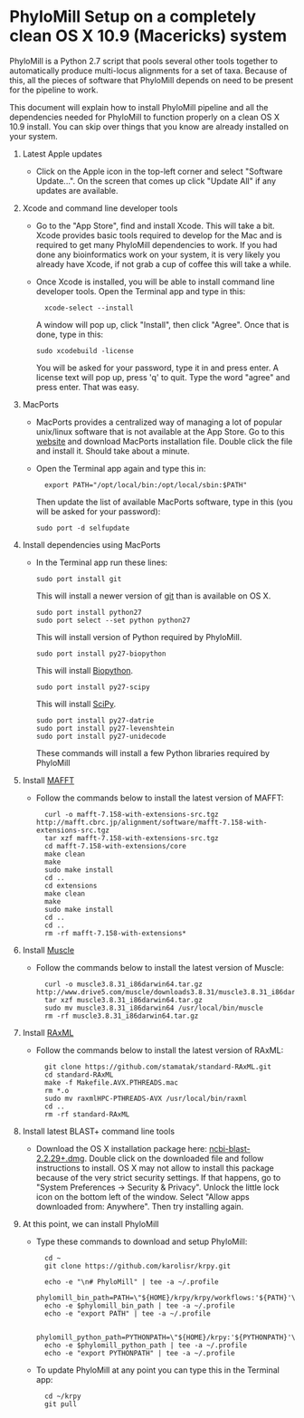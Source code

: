 # PhyloMill Setup on a completely clean OS X 10.9 (Macericks) system

PhyloMill is a Python 2.7 script that pools several other tools together to automatically produce multi-locus alignments for a set of taxa. Because of this, all the pieces of software that PhyloMill depends on need to be present for the pipeline to work.

This document will explain how to install PhyloMill pipeline and all the dependencies needed for PhyloMill to function properly on a clean OS X 10.9 install. You can skip over things that you know are already installed on your system.

1. Latest Apple updates
  
    * Click on the Apple icon in the top-left corner and select "Software Update...". On the screen that comes up click "Update All" if any updates are available.

2. Xcode and command line developer tools

    * Go to the "App Store", find and install Xcode. This will take a bit. Xcode provides basic tools required to develop for the Mac and is required to get many PhyloMill dependencies to work. If you had done any bioinformatics work on your system, it is very likely you already have Xcode, if not grab a cup of coffee this will take a while.
    * Once Xcode is installed, you will be able to install command line developer tools. Open the Terminal app and type in this:
    
      	    xcode-select --install
    
      A window will pop up, click "Install", then click "Agree". Once that is done, type in this:
      
      	  sudo xcodebuild -license
      
      You will be asked for your password, type it in and press enter. A license text will pop up, press 'q' to quit. Type the word "agree" and press enter. That was easy.
      
3. MacPorts

    * MacPorts provides a centralized way of managing a lot of popular unix/linux software that is not available at the App Store. Go to this [website](https://www.macports.org/install.php) and download MacPorts installation file. Double click the file and install it. Should take about a minute.
    
    * Open the Terminal app again and type this in:
    
      	    export PATH="/opt/local/bin:/opt/local/sbin:$PATH"
      
      Then update the list of available MacPorts software, type in this (you will be asked for your password):
      
      	  sudo port -d selfupdate
      
4. Install dependencies using MacPorts

    * In the Terminal app run these lines:
    
          sudo port install git
      
      This will install a newer version of [git](http://git-scm.com) than is available on OS X.
      
          sudo port install python27
          sudo port select --set python python27
      
      This will install version of Python required by PhyloMill.
      
          sudo port install py27-biopython
      
      This will install [Biopython](http://biopython.org).
      
          sudo port install py27-scipy
      
      This will install [SciPy](http://www.scipy.org).
      
          sudo port install py27-datrie
          sudo port install py27-levenshtein
          sudo port install py27-unidecode
      
      These commands will install a few Python libraries required by PhyloMill
      
5. Install [MAFFT](http://mafft.cbrc.jp/alignment/software)

    * Follow the commands below to install the latest version of MAFFT:
       
            curl -o mafft-7.158-with-extensions-src.tgz http://mafft.cbrc.jp/alignment/software/mafft-7.158-with-extensions-src.tgz
            tar xzf mafft-7.158-with-extensions-src.tgz
            cd mafft-7.158-with-extensions/core
            make clean
            make
            sudo make install
            cd ..
            cd extensions
            make clean
            make
            sudo make install
            cd ..
            cd ..
            rm -rf mafft-7.158-with-extensions*
            
6. Install [Muscle](http://www.drive5.com/muscle)

    * Follow the commands below to install the latest version of Muscle:
    
            curl -o muscle3.8.31_i86darwin64.tar.gz http://www.drive5.com/muscle/downloads3.8.31/muscle3.8.31_i86darwin64.tar.gz
            tar xzf muscle3.8.31_i86darwin64.tar.gz
            sudo mv muscle3.8.31_i86darwin64 /usr/local/bin/muscle
            rm -rf muscle3.8.31_i86darwin64.tar.gz
            
7. Install [RAxML](https://github.com/stamatak/standard-RAxML)

    * Follow the commands below to install the latest version of RAxML:

            git clone https://github.com/stamatak/standard-RAxML.git
            cd standard-RAxML
            make -f Makefile.AVX.PTHREADS.mac
            rm *.o
            sudo mv raxmlHPC-PTHREADS-AVX /usr/local/bin/raxml
            cd ..
            rm -rf standard-RAxML
         
8. Install latest BLAST+ command line tools

    * Download the OS X installation package here: [ncbi-blast-2.2.29+.dmg](ftp://ftp.ncbi.nlm.nih.gov/blast/executables/blast+/LATEST/ncbi-blast-2.2.29+.dmg). Double click on the downloaded file and follow instructions to install. OS X may not allow to install this package because of the very strict security settings. If that happens, go to "System Preferences -> Security & Privacy". Unlock the little lock icon on the bottom left of the window. Select "Allow apps downloaded from: Anywhere". Then try installing again.
    
9. At this point, we can install PhyloMill

    * Type these commands to download and setup PhyloMill:
      
            cd ~
            git clone https://github.com/karolisr/krpy.git
      
            echo -e "\n# PhyloMill" | tee -a ~/.profile
            phylomill_bin_path=PATH=\"${HOME}/krpy/krpy/workflows:'${PATH}'\"
            echo -e $phylomill_bin_path | tee -a ~/.profile
            echo -e "export PATH" | tee -a ~/.profile
 
            phylomill_python_path=PYTHONPATH=\"${HOME}/krpy:'${PYTHONPATH}'\"
            echo -e $phylomill_python_path | tee -a ~/.profile
            echo -e "export PYTHONPATH" | tee -a ~/.profile
      
    * To update PhyloMill at any point you can type this in the Terminal app:
    
            cd ~/krpy
            git pull